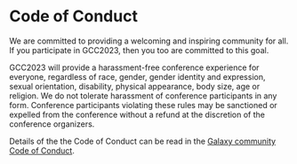 <slot name="/events/gcc2023/header" />

# Code of Conduct

<p class="lead">
We are committed to providing a welcoming and inspiring community for all.
If you participate in GCC2023, then you too are committed to this goal.
</p>

GCC2023 will provide a harassment-free conference experience for everyone,
regardless of race, gender, gender identity and expression, sexual orientation,
disability, physical appearance, body size, age or religion. We do not tolerate
harassment of conference participants in any form. Conference participants
violating these rules may be sanctioned or expelled from the conference without
a refund at the discretion of the conference organizers.

Details of the the Code of Conduct can be read in the [Galaxy community Code of
Conduct](/community/coc/).

